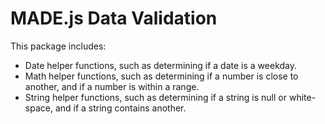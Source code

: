 # MADE.js Data Validation

This package includes:

- Date helper functions, such as determining if a date is a weekday.
- Math helper functions, such as determining if a number is close to another, and if a number is within a range.
- String helper functions, such as determining if a string is null or white-space, and if a string contains another.
